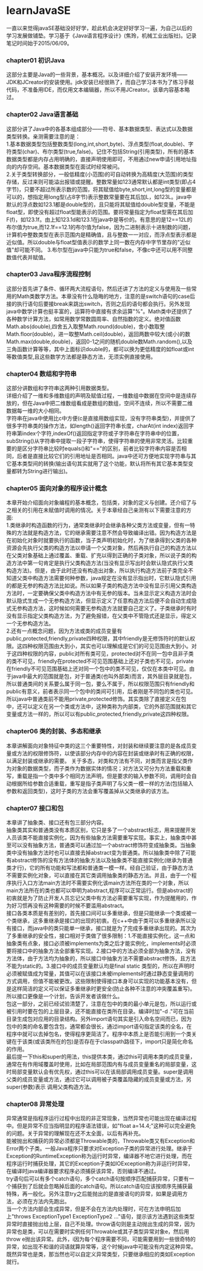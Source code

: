 # learnJavaSE
一直以来觉得javaSE基础没好好学，趁此机会决定好好学习一遍，为自己以后的学习发展做铺垫。学习基于《Java语言程序设计》(焦玲，机械工业出版社)。记录笔记时间始于2015/06/09。

### chapter01 初识Java
这部分主要是Java的一些背景，基本概况。以及详细介绍了安装开发环境——JDK和JCreator的安装使用。jdk安装已经很熟了，而自己学习本书为了练习手敲代码，不准备用IDE，而仅用文本编辑器，所以不用JCreator。该章内容基本略过。

### chapter02 Java语言基础
这部分讲了Java中的各基本组成部分——符号、基本数据类型、表达式以及数据类型转换。亲测需要注意的是：</br>
1.基本数据类型包括整数类型(long,int,short,byte)、浮点类型(float,double)、字符类型(char)、布尔类型(true,false)。记住不包括String(引用类型)，所有的基本数据类型都是内存占用明确的，直接声明使用即可，不用通过new申请引用地址指向的内存空间。基本数据类型在面试时经常被问。</br>
2.关于类型转换部分，一般低精度(小范围)的可自动转换为高精度(大范围)的类型存储，反过来则可能溢出报错或提醒。整数常量如123通常默认都是int类型(即占4字节)，只要不超过所表示数的范围，将其赋值给byte,short,int,long型的变量都是可以的，想指定用long型(占8字节)表示整数常量要在其后加L，如123L。java中默认的浮点数如123.1都是double型的，且只能将其赋值给double型变量，不能是float型，即使没有超过float型能表示的范围。要将常量指定为float型需在其后加F(f)，如123.1f。由上知123.1d和123.1在java中是等价的。有意思的是12==12L的布尔值为true,而12.1f==12.1的布尔值为false，因为二进制表示十进制数的问题，计算机中整数类型在表示范围内是精确值，且与整数一一对应，而浮点型表示都是近似值。所以double与float型值表示的数学上同一数在内存中字节里存的"近似值"却可能不同。
3.布尔型在java中只能为true和false，不像c中还可以用不同整数值代表并赋值。

### chapter03 Java程序流程控制
这部分首先讲了条件、循环两大流程语句，然后还讲了方法的定义与使用及一些常用的Math类数学方法。本章没有什么隐晦的地方，注意的是switch语句的case后接的执行语句后要接break来跳出switch，否则之后的语句都会执行。另外发现java中数学计算也挺丰富的，运算符中直接有求余运算"%"。Math类中还提供了各种数学计算方法，如常用数学常数圆周率、自然指数的定义。绝对值函数Math.abs(double),四舍五入取整Math.round(double)，舍小数取整Math.floor(double)，进一取整Math.ceil(double)，返回两数中较大(或小)的数Math.max(double,double)，返回0-1之间的随机double数Math.random(),以及三角函数计算等等，其中上面标识double的，都可以换为更低精度的如float或int等数值类型,且这些数学方法都是静态方法，无须实例直接使用。

### chapter04 数组和字符串
这部分讲数组和字符串这两种引用数据类型。</br>
详细介绍了一维和多维数组的声明及赋值过程，一维数组中数据在空间中是连续存放的，但在Java中把二维数组看成是数组的数组，空间不连续，所以不需要二维数据每一维的大小相同。</br>
字符串在java中使用比c中方便(c是直接用数组实现，没有字符串类型)，并提供了很多字符串类的操作方法，如length()返回字符串长度，charAt(int index)返回字符串第index个字符,indexOf()返回指定字符或子字符串在字符串中的位置，subString()从字符串中提取一段子字符串，使得字符串的使用非常灵活。比较重要的是区分字符串比较时equals()和"=="的区别，前者比较字符串内容是否相同，后者是直接比较它们的引用地址是否相同。java中还可方便地实现字符串与其它基本类型间的转换(输出语句其实就用了这个功能，默认将所有其它基本类型变量都转为String进行输出)。

### chapter05 面向对象的程序设计概念
本章开始介绍面向对象编程的基本概念，包括类，对象的定义与创建。还介绍了与之相关的引用在未赋值时调用的情况。关于本章经自己亲测有以下需要注意的方面:</br>
1.类继承时构造函数的行为，通常类继承时会继承各种父类方法或变量，但有一特殊的方法就是构造方法，它的继承需要注意不然会导致编译出错。因为构造方法是在初始化对象时就要执行的函数，当子类声明初始化时，为了继承得到父类的各种资源会先执行父类的构造方法以申请一个父类对象，然后再执行自己的构造方法以在父类对象基础上通过覆盖、重载、扩充以得到正确的子类对象，所以说子类的构造方法中第一句肯定是执行父类构造方法(当没有显示写出时会默认隐式执行父类构造方法)。但是，由于此时还没有构造出对象，所以执行构造方法前子类完全不知道父类中构造方法需要何种参数，java规定在没有显示指出时，它默认隐式引用的都是无参的构造方法比如说。所以如果子类的构造方法中没有显示引用父类构造方法时，一定要确保父类中构造方法中有无参的版本。当未显示定义构造方法时会默认隐式生成一个无参构造方法，但显示定义了任意构造方法后便不会自动生成隐式无参构造方法，这时候如何需要无参构造方法就要自己定义了。子类继承时有时没有显示指定父类构造方法，为了避免报错，在父类中不管隐式还是显示，得定义一个无参构造方法。</br>
2.还有一点概念问题，因为方法或类的成员变量有public,protected,friendly,private四种权限，其中friendly是无修饰符时的默认权限。这四种权限范围由大到小，其实也可以理解成是它们的可见范围由大到小。对于这四种权限的内容，public对所有类可见，protected对不在同一包中且非子类的类不可见，friendly在protected不可见范围基础上还对子类也不可见，private在friendly不可见范围基础上还对同一个包中的类不可见，仅仅在本类中可见。由于java中最大的范围就是包，对于普通类(也叫外部类)而言，其外层目录就是包，所以普通类间的关系要么属于同一包，要么不属于，所以权限范围只有friendly和public有意义，前者表示同一个包中的类间可引用，后者刚是不同包的类也可见。所以java中普通类前不能用private,protected修饰。其实类除了直接定义在包中，还可以定义在另一个类或方法中，这种类称为内部类，它的外部范围就和其它变量或方法一样的，所以可以有public,protected,friendly,private这四种权限。

### chapter06 类的封装、多态和继承
本章讲解面向对象特征中类的这三个重要特性，对封装和继续要注意的是各成员变量或方法的权限修饰符，以使该部分内存中的内容在封装或继承时有正确的权限，以满足封装或继承的需要。 关于多态，对类和方法有不同，对类而言是指父类作为对象的数据类型，而子类作为数据实体的情况；对方法又可分为方法重载和重写，重载是指一个类中多个相同方法声明，但是要求的输入参数不同，调用时会自动根据所给参数合适重载，重写是指子类声明了与父类一模一样的方法(包括输入参数和返回类型)，这时子类的方法会重写覆盖掉从父类继承的该方法。

### chapter07 接口和包
本章讲了抽象类、接口还有包三部分内容。</br>
抽象类其实和普通类没有本质区别，它只是多了一个abstract标志，用来提醒开发人员该类不能直接实例化，因为有些抽象方法需要重写实现。事实上，抽象类中甚至可以没有抽象方法，普通类可以通过加一个abstract修饰符变成抽象类。当抽象类中没有抽象方法时也可以直接去掉abstract变为普通类。所以抽象类中除了可能有abstract修饰的没有方法体的抽象方法以及抽象类不能直接实例化(继承为普通类才行)，它的所有功能和写法都和普通类一模一样。经自己验证，由于静态方法不需要实例化对象，可以直接在其它类调用抽象类的静态方法。并且，由于一个程序执行入口方法main方法时不需要实例化该main方法所在类的一个对象，所以main方法所在的类也都可以申明为abstract,程序可以正常运行。但是abstract的初衷就是为了防止开发人员忘记父类中有方法必需要重写实现，作为提醒用的，作为好习惯再没有这种需要的时候不要滥用abstract。</br>
接口各类本质是有差别的，首先接口间可以多重继承，但是只能继承一个类或被一个类继承，这多重继承是接口的出现的初衷。在c++中由于类可以多重继承所以没有接口，而java中的类只能单一继承，接口就是为了完成多重继承出现的。其次为了多重继承的安全性，接口相对于类做了很多限制：1.不能直接实例化，这一点和抽象类有点象，接口必须被implements为类之后才能实例化，implements时必须要将接口中的抽象方法全部重写实现。2.接口中的方法必须全部为抽象方法，没有方法体，由于方法均为抽象的，所以接口中抽象方法不需要abstract修饰，且方法不能为static的。3.接口中的成员变量默认均是final static 类型的，所以在声明时必须被赋值成为常量，其值可以在该接口未被implements时通过静态变量调用的方式调用，但值不能被更改。这些限制使得接口本身可以实现的功能基本没有，但是这样简洁的定义可以保证多重继承时更安全(防止各种不注意的冲突覆盖重写)。所以接口更像是一个计划，告诉开发者该做什么。</br>
包这一部分，之前已经试验清楚了，注意在包中的类的最小单元是包，所以运行或被引用时要在包的上层目录，还不能直接在类所在目录。编译时加"-d ."可在当前目录生成包对应用的目录结构。另外import语句其实是引入命名空间而已，因为包中的类的命名要包含包，通常都会很长，通过import语句指定该类的全名，在程序中就可以去掉包名，使得程序更简洁了。程序中本质上是否能引用到一个类关键在于该类(或该类所在的包)是否存在于classpath路径下，import只是简化命名的作用。</br>
最后提一下this和super的用法，this提供本类，通过this可调用本类的成员变量，通常在有作用域覆盖时使用，比如在局部范围内有与成员变量重名的局部变量，这时局部变量默认会有优先权，通过this可以在该局部调用成员变量。super是调用父类的成员变量或方法，通过它可以调用被子类覆盖隐藏的成员变量或方法，另super(参数)表示 调用父类构造方法。

### chapter08 异常处理
异常通常是指程序运行过程中出现的非正常现象，当然异常也可能出现在编译过程中。但是异常不应当指明显的程序语法错误，如"float a=14.4;"这种可以完全避免的问题。关于异常的理解现在还不太全面，以后有再补充。</br>
能被抛出和捕获的异常必须都是Throwable类的，Throwable类又有Exception和Error两个子类。一般Java程序只要求对Exception子类的异常进行处理。继承于Exception的RuntimeException称为运行时异常，编译器不地它进行处理，而在程序运行时捕获处理，其它的Exception子类如IOException称为非运行时异常，在编译时java编译器要求程序必须捕获该异常，否则编译不通过。</br>
try语句后可以有多个catch语句，多个catch语句按顺序匹配捕获异常，只要有一个捕获到了后就会忽略掉后面的catch语句。所以catch语句应该按顺序先捕获最特殊，再一般化。另外注意try之后能抛出的是直接语句的异常，如果是调用方法，必须在方法内先跑出。</br>
当一个方法内部会生成异常，但是不会在方法内处理时，可在方法申明后加上"throws ExceptionType1 ExceptionType2 ..."语句，提示该方法遇到这些类型异常时直接抛出给上层，自己不处理。throw语句则是主动抛出生成的异常，因为异常也是类，可以在需要时实例任何Throwable或其子类型异常对象e，然后用throw e抛出该异常。此外，i因为每个程序需要不同，可能需要用到一些很奇特的异常，如出现不和谐的词语就算异常等，这个时候java中可能没有内定这种异常。既然异常也是类，那当然也可以自定义异常类型，只要继承相应的类如Exception就行。
